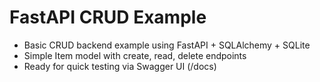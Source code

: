 # FastAPI CRUD Example

* Basic CRUD backend example using FastAPI + SQLAlchemy + SQLite
* Simple Item model with create, read, delete endpoints
* Ready for quick testing via Swagger UI (/docs)
